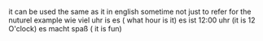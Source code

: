 it can be used the same as it in english sometime not just to refer for the nuturel 
example
wie viel uhr is es ( what hour is it)
es ist 12:00 uhr (it is 12 O'clock)
es macht spaß ( it is fun)